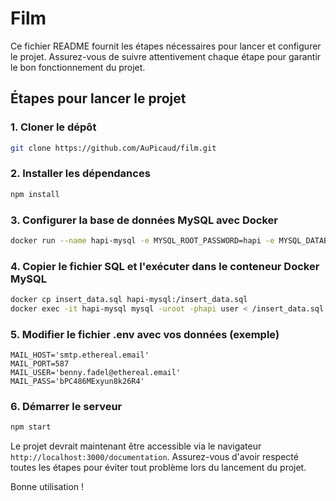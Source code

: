 # Film

Ce fichier README fournit les étapes nécessaires pour lancer et configurer le projet. Assurez-vous de suivre attentivement chaque étape pour garantir le bon fonctionnement du projet.

## Étapes pour lancer le projet

### 1. Cloner le dépôt

```bash
git clone https://github.com/AuPicaud/film.git
```

### 2. Installer les dépendances

```bash
npm install
```

### 3. Configurer la base de données MySQL avec Docker

```bash
docker run --name hapi-mysql -e MYSQL_ROOT_PASSWORD=hapi -e MYSQL_DATABASE=user -e MYSQL_ALLOW_EMPTY_PASSWORD=yes --default-authentication-plugin=mysql_native_password -d mysql:8
```

### 4. Copier le fichier SQL et l'exécuter dans le conteneur Docker MySQL

```bash
docker cp insert_data.sql hapi-mysql:/insert_data.sql
docker exec -it hapi-mysql mysql -uroot -phapi user < /insert_data.sql
```

### 5. Modifier le fichier .env avec vos données (exemple)

```env
MAIL_HOST='smtp.ethereal.email'
MAIL_PORT=587
MAIL_USER='benny.fadel@ethereal.email'
MAIL_PASS='bPC486MExyun8k26R4'
```

### 6. Démarrer le serveur

```bash
npm start
```

Le projet devrait maintenant être accessible via le navigateur ```http://localhost:3000/documentation```. Assurez-vous d'avoir respecté toutes les étapes pour éviter tout problème lors du lancement du projet.

Bonne utilisation !
